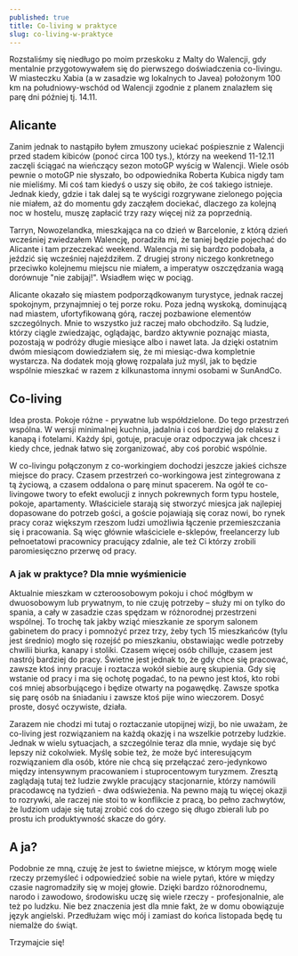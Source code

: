 ```yaml
---
published: true
title: Co-living w praktyce
slug: co-living-w-praktyce
---
```


Rozstaliśmy się niedługo po moim przeskoku z Malty do Walencji, gdy mentalnie przygotowywałem się do pierwszego doświadczenia co-livingu. W miasteczku Xabia (a w zasadzie wg lokalnych to Javea) położonym 100 km na południowy-wschód od Walencji zgodnie z planem znalazłem się parę dni później tj. 14.11. 

## Alicante

Zanim jednak to nastąpiło byłem zmuszony uciekać pośpiesznie z Walencji przed stadem kibiców (ponoć circa 100 tys.), którzy na weekend 11-12.11 zaczęli ściągać na wieńczący sezon motoGP wyścig w Walencji. Wiele osób pewnie o motoGP nie słyszało, bo odpowiednika Roberta Kubica nigdy tam nie mieliśmy. Mi coś tam kiedyś o uszy się obiło, że coś takiego istnieje. Jednak kiedy, gdzie i tak dalej są te wyścigi rozgrywane zielonego pojęcia nie miałem, aż do momentu gdy zacząłem dociekać, dlaczego za kolejną noc w hostelu, muszę zapłacić trzy razy więcej niż za poprzednią.

Tarryn, Nowozelandka, mieszkająca na co dzień w Barcelonie, z którą dzień wcześniej zwiedzałem Walencję, poradziła mi, że taniej będzie pojechać do Alicante i tam przeczekać weekend. Walencja mi się bardzo podobała, a jeździć się wcześniej najeździłem. Z drugiej strony niczego konkretnego przeciwko kolejnemu miejscu nie miałem, a imperatyw oszczędzania wagą dorównuje "nie zabijaj!". Wsiadłem więc w pociąg.

Alicante okazało się miastem podporządkowanym turystyce, jednak raczej spokojnym, przynajmniej o tej porze roku. Poza jedną wyskoką, dominującą nad miastem, ufortyfikowaną górą, raczej pozbawione elementów szczególnych. Mnie to wszystko już raczej mało obchodziło. Są ludzie, którzy ciągle zwiedzając, oglądając, bardzo aktywnie poznając miasta, pozostają w podróży długie miesiące albo i nawet lata. Ja dzięki ostatnim dwóm miesiącom dowiedziałem się, że mi miesiąc-dwa kompletnie wystarcza. Na dodatek moją głowę rozpalała już myśl, jak to będzie wspólnie mieszkać w razem z kilkunastoma innymi osobami w SunAndCo.

## Co-living

Idea prosta. Pokoje różne - prywatne lub współdzielone. Do tego przestrzeń wspólna. W wersji minimalnej kuchnia, jadalnia i coś bardziej do relaksu z kanapą i fotelami. Każdy śpi, gotuje, pracuje oraz odpoczywa jak chcesz i kiedy chce, jednak łatwo się zorganizować, aby coś porobić wspólnie.

W co-livingu połączonym z co-workingiem dochodzi jeszcze jakieś cichsze miejsce do pracy. Czasem przestrzeń co-workingowa jest zintegrowana z tą życiową, a czasem oddalona o parę minut spacerem. Na ogół te co-livingowe twory to efekt ewolucji z innych pokrewnych form typu hostele, pokoje, apartamenty. Właściciele starają się stworzyć miesjca jak najlepiej dopasowane do potrzeb gości, a goście pojawiają się coraz nowi, bo rynek pracy coraz większym rzeszom ludzi umożliwia łączenie przemieszczania się i pracowania. Są więc głównie właściciele e-sklepów, freelancerzy lub pełnoetatowi pracownicy pracujący zdalnie, ale też Ci którzy zrobili paromiesięczno przerwę od pracy.

### A jak w praktyce? Dla mnie wyśmienicie

Aktualnie mieszkam w czteroosobowym pokoju i choć mógłbym w dwuosobowym lub prywatnym, to nie czuję potrzeby – służy mi on tylko do spania, a cały w zasadzie czas spędzam w różnorodnej przestrzeni wspólnej. To trochę tak jakby wziąć mieszkanie ze sporym salonem gabinetem do pracy i pomnożyć przez trzy, żeby tych 15 mieszkańców (tylu jest średnio) mogło się rozejść po mieszkaniu, obstawiając wedle potrzeby chwilii biurka, kanapy i stoliki. Czasem więcej osób chilluje, czasem jest nastrój bardziej do pracy. Świetne jest jednak to, że gdy chce się pracować, zawsze ktoś inny pracuje i roztacza wokół siebie aurę skupienia. Gdy się wstanie od pracy i ma się ochotę pogadać, to na pewno jest ktoś, kto robi coś mniej absorbującego i będize otwarty na pogawędkę. Zawsze spotka się parę osób na śniadaniu i zawsze ktoś pije wino wieczorem. Dosyć proste, dosyć oczywiste, działa.

Zarazem nie chodzi mi tutaj o roztaczanie utopijnej wizji, bo nie uważam, że co-living jest rozwiązaniem na każdą okazję i na wszelkie potrzeby ludzkie. Jednak w wielu sytuacjach, a szczególnie teraz dla mnie, wydaje się być lepszy niż cokolwiek. Myślę sobie też, że może być interesującym rozwiązaniem dla osób, które nie chcą się przełączać zero-jedynkowo między intensywnym pracowaniem i stuprocentowym turyzmem. Zresztą zaglądają tutaj też ludzie zwykle pracujący stacjonarnie, którzy namówili pracodawcę na tydzień - dwa odświeżenia. Na pewno mają tu więcej okazji to rozrywki, ale raczej nie stoi to w konflikcie z pracą, bo pełno zachwytów, że ludziom udaje się tutaj zrobić coś do czego się długo zbierali lub po prostu ich produktywność skacze do góry.


## A ja?

Podobnie ze mną, czuję że jest to świetne miejsce, w którym mogę wiele rzeczy przemyśleć i odpowiedzieć sobie na wiele pytań, które w między czasie nagromadziły się w mojej głowie. Dzięki bardzo różnorodnemu, narodo i zawodowo, środowisku uczę się wiele rzeczy - profesjonalnie, ale też po ludzku. Nie bez znaczenia jest dla mnie fakt, że w domu obowiązuje język angielski. Przedłużam więc mój i zamiast do końca listopada będę tu niemalże do świąt.

Trzymajcie się!
